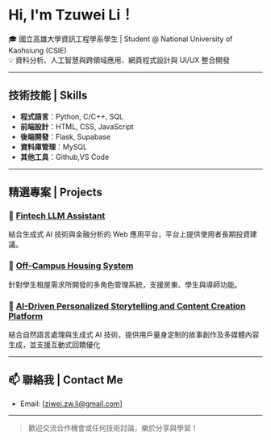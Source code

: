 # Hi, I'm Tzuwei Li！

🎓 國立高雄大學資訊工程學系學生 | Student @ National University of Kaohsiung (CSIE)  
💡 資料分析、人工智慧與跨領域應用、網頁程式設計與 UI/UX 整合開發

---

## 技術技能 | Skills

- **程式語言**：Python, C/C++, SQL
- **前端設計**：HTML, CSS, JavaScript
- **後端開發**：Flask, Supabase 
- **資料庫管理**：MySQL
- **其他工具**：Github,VS Code

---

## 精選專案 | Projects

### 🔹 [Fintech LLM Assistant](https://github.com/zzwei13/fintech-llm-assistant.git)  
結合生成式 AI 技術與金融分析的 Web 應用平台，平台上提供使用者長期投資建議。

### 🔹 [Off-Campus Housing System](https://github.com/zzwei13/offcampus-housing-nuk.git)  
針對學生租屋需求所開發的多角色管理系統，支援房東、學生與導師功能。

### 🔹 [AI-Driven Personalized Storytelling and Content Creation Platform](https://github.com/zzwei13/ai-stories-generator.git)  
結合自然語言處理與生成式 AI 技術，提供用戶量身定制的故事創作及多媒體內容生成，並支援互動式回饋優化

---

## 📫 聯絡我 | Contact Me

- Email: [ziwei.zw.li@gmail.com]  


---

> 歡迎交流合作機會或任何技術討論，樂於分享與學習！

